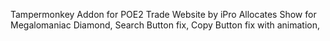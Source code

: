 Tampermonkey Addon for POE2 Trade Website by iPro
Allocates Show for Megalomaniac Diamond,
Search Button fix,
Copy Button fix with animation,
